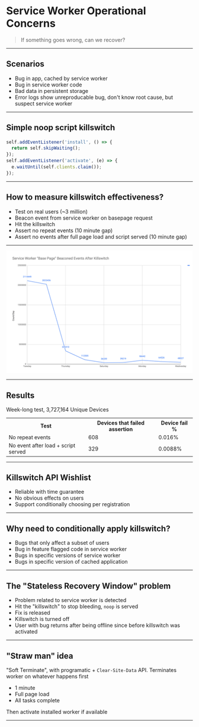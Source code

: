 # Service Worker Operational Concerns

> If something goes wrong, can we recover?

---

## Scenarios

* Bug in app, cached by service worker
* Bug in service worker code
* Bad data in persistent storage
* Error logs show unreproducable bug, don't know root cause, but suspect service worker

---

## Simple noop script killswitch

```JavaScript
self.addEventListener('install', () => {
  return self.skipWaiting();
});
self.addEventListener('activate', (e) => {
  e.waitUntil(self.clients.claim());
});
```

---

## How to measure killswitch effectiveness?

* Test on real users (~3 million)
* Beacon event from service worker on basepage request
* Hit the killswitch
* Assert no repeat events (10 minute gap)
* Assert no events after full page load and script served (10 minute gap)

---

![swsse graph](https://raw.githubusercontent.com/asakusuma/sw-operational-concerns/master/images/swsse-graph.png "SWSSE Graph")

---

## Results
Week-long test, 3,727,164 Unique Devices
<table>
  <tr>
    <th>Test</th>
    <th>Devices that failed assertion</th>
    <th>Device fail %</th>
  </tr>
  <tr>
    <td>No repeat events</td>
    <td>608</td>
    <td>0.016%</td>
  </tr>
  <tr>
    <td>No event after load + script served</td>
    <td>329</td>
    <td>0.0088%</td>
  </tr> 
</table>

---

## Killswitch API Wishlist

* Reliable with time guarantee
* No obvious effects on users
* Support conditionally choosing per registration

---

## Why need to conditionally apply killswitch?

* Bugs that only affect a subset of users
* Bug in feature flagged code in service worker
* Bugs in specific versions of service worker
* Bugs in specific version of cached application

---

## The "Stateless Recovery Window" problem

* Problem related to service worker is detected
* Hit the "killswitch" to stop bleeding, `noop` is served
* Fix is released
* Killswitch is turned off
* User with bug returns after being offline since before killswitch was activated

---

## "Straw man" idea

"Soft Terminate", with programatic + `Clear-Site-Data` API. Terminates worker on whatever happens first

* 1 minute
* Full page load
* All tasks complete

Then activate installed worker if available

---